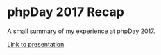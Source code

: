 # phpDay 2017 Recap

A small summary of my experience at phpDay 2017.

[Link to presentation](http://jellybellydev.github.io/phpday-2017-recap/)
